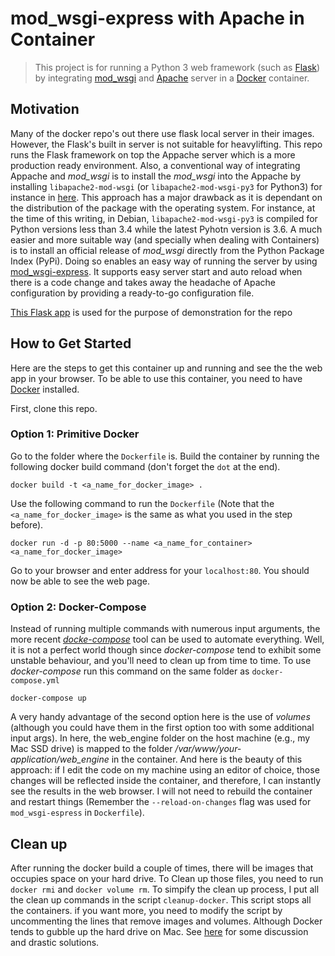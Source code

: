 # mod_wsgi-express with Apache in Container

> This project is for running a Python 3 web framework (such as [Flask](http://flask.pocoo.org/)) by integrating [mod_wsgi](https://github.com/GrahamDumpleton/mod_wsgi) and [Apache](https://httpd.apache.org/) server in a [Docker](https://www.docker.com/) container. 

## Motivation
Many of the docker repo's out there use flask local server in their images. However, the Flask's built in server is not suitable for heavylifting. This repo runs the Flask framework on top the Appache server which is a more production ready environment. Also, a conventional way of integrating Appache and *mod_wsgi* is to install the *mod_wsgi* into the Appache by installing `libapache2-mod-wsgi` (or `libapache2-mod-wsgi-py3` for Python3) for instance in [here](https://github.com/Craicerjack/apache-flask.git). This approach has a major drawback as it is dependant on the distribution of the package with the operating system. For instance, at the time of this writing, in Debian, `libapache2-mod-wsgi-py3` is compiled for Python versions less than 3.4 while the latest Pyhotn version is 3.6. A much easier and more suitable way (and specially when dealing with Containers) is to install an official release of *mod_wsgi* directly from the Python Package Index (PyPi). Doing so enables an easy way of running the server by using [mod_wsgi-express](http://blog.dscpl.com.au/2015/04/introducing-modwsgi-express.html). It supports easy server start and auto reload when there is a code change and takes away the headache of Apache configuration by providing a ready-to-go configuration file. 

[This Flask app](http://code.tutsplus.com/tutorials/an-introduction-to-pythons-flask-framework--net-28822) is used for the purpose of demonstration for the repo

## How to Get Started
Here are the steps to get this container up and running and see the the web app in your browser. To be able to use this container, you need to have [Docker](https://docs.docker.com/engine/installation/) installed. 

First, clone this repo. 

### Option 1: Primitive Docker
Go to the folder where the `Dockerfile` is. 
Build the container by running the following docker build command (don't forget the `dot` at the end).

`docker build -t <a_name_for_docker_image> .` 

Use the following command to run the `Dockerfile` (Note that the `<a_name_for_docker_image>` is the same as what you used in the step before).

`docker run -d -p 80:5000 --name <a_name_for_container> <a_name_for_docker_image>` 
 
Go to your browser and enter address for your `localhost:80`. You should now be able to see the web page.

### Option 2: Docker-Compose

Instead of running multiple commands with numerous input arguments, the more recent [*docke-compose*](https://docs.docker.com/compose/overview/) tool can be used to automate everything. Well, it is not a perfect world though since *docker-compose* tend to exhibit some unstable behaviour, and you'll need to clean up from time to time. To use *docker-compose* run this command on the same folder as `docker-compose.yml`

`docker-compose up`

A very handy advantage of the second option here is the use of *volumes* (although you could have them in the first option too with some additional input args). In here, the web_engine folder on the host machine (e.g., my Mac SSD drive) is mapped to the folder */var/www/your-application/web_engine* in the container. And here is the beauty of this approach: if I edit the code on my machine using an editor of choice, those changes will be reflected inside the container, and therefore, I can instantly see the results in the web browser. I will not need to rebuild the container and restart things (Remember the `--reload-on-changes` flag was used for `mod_wsgi-espress` in `Dockerfile`). 

## Clean up

After running the docker build a couple of times, there will be images that occupies space on your hard drive. To Clean up those files, you need to run `docker rmi` and `docker volume rm`. To simpify the clean up process, I put all the clean up commands in the script `cleanup-docker`. This script stops all the containers. if you want more, you need to modify the script by uncommenting the lines that remove images and volumes. Although Docker tends to gubble up the hard drive on Mac. See [here](https://github.com/docker/for-mac/issues/371) for some discussion and drastic solutions.



